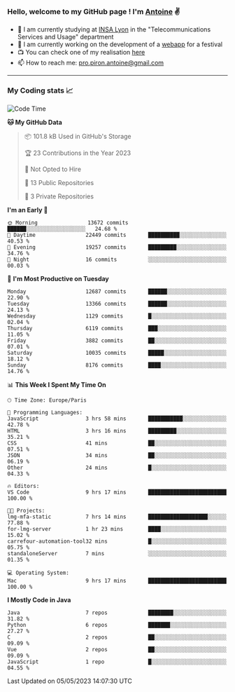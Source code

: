 ### Hello, welcome to my GitHub page ! I'm [Antoine](https://github.com/AntoinePiron) ✌️

- 🌱 I am currently studying at [INSA Lyon](https://www.insa-lyon.fr) in the "Telecommunications Services and Usage" department
- 🔭 I am currently working on the development of a [webapp](https://github.com/24HeuresINSA/Overbookd) for a festival
- 📺 You can check one of my realisation [here](https://astustc.fr)
- 📫 How to reach me: [pro.piron.antoine@gmail.com](mailto:pro.piron.antoine@gmail.com)

---

### My Coding stats 📈
<!--START_SECTION:waka-->
![Code Time](http://img.shields.io/badge/Code%20Time-123%20hrs%2047%20mins-blue)

**🐱 My GitHub Data** 

> 📦 101.8 kB Used in GitHub's Storage 
 > 
> 🏆 23 Contributions in the Year 2023
 > 
> 🚫 Not Opted to Hire
 > 
> 📜 13 Public Repositories 
 > 
> 🔑 3 Private Repositories 
 > 
**I'm an Early 🐤** 

```text
🌞 Morning                13672 commits       ██████░░░░░░░░░░░░░░░░░░░   24.68 % 
🌆 Daytime                22449 commits       ██████████░░░░░░░░░░░░░░░   40.53 % 
🌃 Evening                19257 commits       █████████░░░░░░░░░░░░░░░░   34.76 % 
🌙 Night                  16 commits          ░░░░░░░░░░░░░░░░░░░░░░░░░   00.03 % 
```
📅 **I'm Most Productive on Tuesday** 

```text
Monday                   12687 commits       ██████░░░░░░░░░░░░░░░░░░░   22.90 % 
Tuesday                  13366 commits       ██████░░░░░░░░░░░░░░░░░░░   24.13 % 
Wednesday                1129 commits        █░░░░░░░░░░░░░░░░░░░░░░░░   02.04 % 
Thursday                 6119 commits        ███░░░░░░░░░░░░░░░░░░░░░░   11.05 % 
Friday                   3882 commits        ██░░░░░░░░░░░░░░░░░░░░░░░   07.01 % 
Saturday                 10035 commits       █████░░░░░░░░░░░░░░░░░░░░   18.12 % 
Sunday                   8176 commits        ████░░░░░░░░░░░░░░░░░░░░░   14.76 % 
```


📊 **This Week I Spent My Time On** 

```text
🕑︎ Time Zone: Europe/Paris

💬 Programming Languages: 
JavaScript               3 hrs 58 mins       ███████████░░░░░░░░░░░░░░   42.78 % 
HTML                     3 hrs 16 mins       █████████░░░░░░░░░░░░░░░░   35.21 % 
CSS                      41 mins             ██░░░░░░░░░░░░░░░░░░░░░░░   07.51 % 
JSON                     34 mins             ██░░░░░░░░░░░░░░░░░░░░░░░   06.19 % 
Other                    24 mins             █░░░░░░░░░░░░░░░░░░░░░░░░   04.33 % 

🔥 Editors: 
VS Code                  9 hrs 17 mins       █████████████████████████   100.00 % 

🐱‍💻 Projects: 
lmg-mfa-static           7 hrs 14 mins       ███████████████████░░░░░░   77.88 % 
for-lmg-server           1 hr 23 mins        ████░░░░░░░░░░░░░░░░░░░░░   15.02 % 
carrefour-automation-tool32 mins             █░░░░░░░░░░░░░░░░░░░░░░░░   05.75 % 
standaloneServer         7 mins              ░░░░░░░░░░░░░░░░░░░░░░░░░   01.35 % 

💻 Operating System: 
Mac                      9 hrs 17 mins       █████████████████████████   100.00 % 
```

**I Mostly Code in Java** 

```text
Java                     7 repos             ████████░░░░░░░░░░░░░░░░░   31.82 % 
Python                   6 repos             ███████░░░░░░░░░░░░░░░░░░   27.27 % 
C                        2 repos             ██░░░░░░░░░░░░░░░░░░░░░░░   09.09 % 
Vue                      2 repos             ██░░░░░░░░░░░░░░░░░░░░░░░   09.09 % 
JavaScript               1 repo              █░░░░░░░░░░░░░░░░░░░░░░░░   04.55 % 
```




 Last Updated on 05/05/2023 14:07:30 UTC
<!--END_SECTION:waka-->
